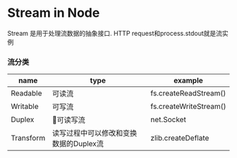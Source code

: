 # Stream in Node

Stream 是用于处理流数据的抽象接口. HTTP request和process.stdout就是流实例

### 流分类

| name | type | example |
| ---- | ---- | ------- |
| Readable | 可读流 | fs.createReadStream() |
| Writable | 可写流 | fs.createWriteStream() |
| Duplex | 可读写流 | net.Socket |
| Transform | 读写过程中可以修改和变换数据的Duplex流 | zlib.createDeflate |
